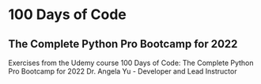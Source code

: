 # 100 Days of Code
## The Complete Python Pro Bootcamp for 2022

Exercises from the Udemy course 100 Days of Code: The Complete Python Pro Bootcamp for 2022
Dr. Angela Yu - Developer and Lead Instructor


